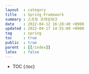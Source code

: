 ```yaml
---
layout  : category
title   : Spring Framework
summary : 스프링 프레임워크
date    : 2022-04-12 16:28:40 +0900
updated : 2022-04-17 14:55:09 +0900
tag     : spring
toc     : true
public  : true
parent  : [[/index]]
latex   : false
---
```

* TOC
  {:toc}